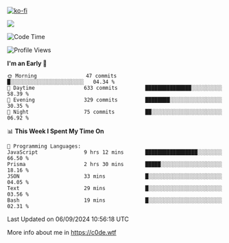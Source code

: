[![ko-fi](https://ko-fi.com/img/githubbutton_sm.svg)](https://ko-fi.com/Z8Z4Y2LKX)

<a href="https://wakatime.com"><img src="https://wakatime.com/share/@c0dezin/b7f18a7c-ab3a-40b8-8bc7-b1b7bf71f1d6.svg" /></a>

<!--START_SECTION:waka-->
![Code Time](http://img.shields.io/badge/Code%20Time-91%20hrs%2045%20mins-blue)

![Profile Views](http://img.shields.io/badge/Profile%20Views-0-blue)

**I'm an Early 🐤** 

```text
🌞 Morning                47 commits          █░░░░░░░░░░░░░░░░░░░░░░░░   04.34 % 
🌆 Daytime                633 commits         ███████████████░░░░░░░░░░   58.39 % 
🌃 Evening                329 commits         ████████░░░░░░░░░░░░░░░░░   30.35 % 
🌙 Night                  75 commits          ██░░░░░░░░░░░░░░░░░░░░░░░   06.92 % 
```


📊 **This Week I Spent My Time On** 

```text
💬 Programming Languages: 
JavaScript               9 hrs 12 mins       █████████████████░░░░░░░░   66.50 % 
Prisma                   2 hrs 30 mins       █████░░░░░░░░░░░░░░░░░░░░   18.16 % 
JSON                     33 mins             █░░░░░░░░░░░░░░░░░░░░░░░░   04.05 % 
Text                     29 mins             █░░░░░░░░░░░░░░░░░░░░░░░░   03.56 % 
Bash                     19 mins             █░░░░░░░░░░░░░░░░░░░░░░░░   02.31 % 
```


 Last Updated on 06/09/2024 10:56:18 UTC
<!--END_SECTION:waka-->

More info about me in https://c0de.wtf
